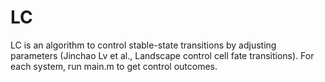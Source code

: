 # LC
LC is an algorithm to control stable-state transitions by adjusting parameters (Jinchao Lv et al., Landscape control cell fate transitions).
For each system, run main.m to get control outcomes.
